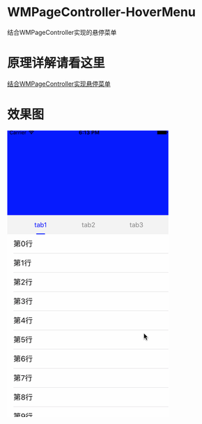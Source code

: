 # WMPageController-HoverMenu
结合WMPageController实现的悬停菜单
# 原理详解请看这里
[结合WMPageController实现悬停菜单](ddddd)
# 效果图
![](https://github.com/MyNameZhangXinMiao/WMPageController-HeadRoll/blob/master/%E5%B1%95%E7%A4%BA%E5%9B%BE.gif)

